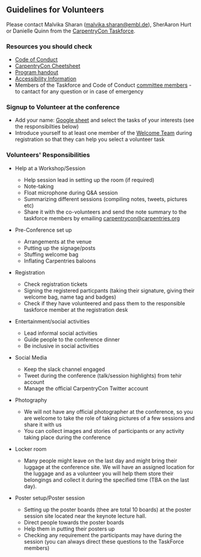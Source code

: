## Guidelines for Volunteers

Please contact Malvika Sharan (malvika.sharan@embl.de), SherAaron Hurt or Danielle Quinn from the [CarpentryCon Taskforce](https://github.com/carpentries/carpentrycon/blob/master/Welcome_Team.md).

### Resources you should check

- [Code of Conduct](https://docs.carpentries.org/topic_folders/policies/code-of-conduct.html)
- [CarpentryCon Cheetsheet](https://github.com/carpentries/carpentrycon/blob/master/CarpentryCon_Cheatsheet.md)
- [Program handout](https://github.com/carpentries/carpentrycon/blob/master/program/CarpentryCon%202018%20Program.pdf)
- [Accessibility Information](https://github.com/carpentries/carpentrycon/blob/master/venue.md)
- Members of the Taskforce and Code of Conduct [committee members](https://github.com/carpentries/carpentrycon/blob/master/Welcome_Team.md) - to cantact for any question or in case of emergency


### Signup to Volunteer at the conference

- Add your name: [Google sheet](https://docs.google.com/spreadsheets/d/1zs8rV8wUAUEN_-NnbgBjFmS3H-FjyvHoVTv9Cf3JVVo/edit#gid=0) and select the tasks of your interests (see the responsibilties below)
- Introduce yourself to at least one member of the [Welcome Team](https://github.com/carpentries/carpentrycon/blob/master/Welcome_Team.md) during registration so that they can help you select a volunteer task

### Volunteers' Responsibilities

- Help at a Workshop/Session
  - Help session lead in setting up the room (if required)
  - Note-taking
  - Float microphone during Q&A session
  - Summarizing different sessions (compiling notes, tweets, pictures etc)
  - Share it with the co-volunteers and send the note summary to the taskforce members by emailing carpentrycon@carpentries.org

- Pre-Conference set up
  - Arrangements at the venue
  - Putting up the signage/posts
  - Stuffing welcome bag
  - Inflating Carpentries baloons

- Registration
  - Check registration tickets
  - Signing the registered particpants (taking their signature, giving their welcome bag, name tag and badges)
  - Check if they have volunteered and pass them to the responsible taskforce member at the registration desk

- Entertainment/social activities
  - Lead informal social activities
  - Guide people to the conference dinner
  - Be inclusive in social activities

- Social Media
  - Keep the slack channel engaged
  - Tweet during the conference (talk/session highlights) from tehir account
  - Manage the official CarpentryCon Twitter account

- Photography
  - We will not have any official photographer at the conference, so you are welcome to take the role of taking pictures of a few sessions and share it with us
  - You can collect images and stories of participants or any activity taking place during the conference

- Locker room
  - Many people might leave on the last day and might bring their luggage at the conference site. We will have an assigned location for the luggage and as a volunteer you will help them store their belongings and collect it during the specified time (TBA on the last day).

- Poster setup/Poster session
  - Setting up the poster boards (thee are total 10 boards) at the poster session site located near the keynote lecture hall.
  - Direct people towards the poster boards
  - Help them in putting their posters up
  - Checking any requirement the participants may have during the session (you can always direct these questions to the TaskForce members)
